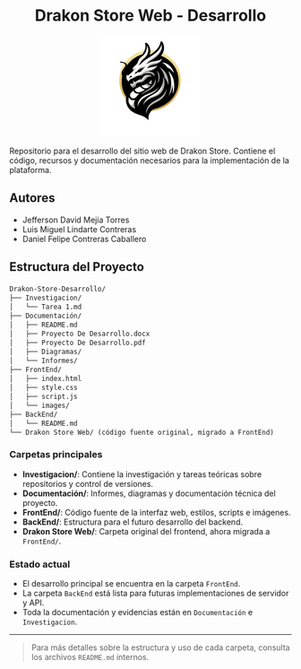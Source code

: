 <div align="center">

# Drakon Store Web - Desarrollo

<img src="Drakon Store Web/images/Logo.png" alt="Logo Drakon Store" width="180" />

</div>

Repositorio para el desarrollo del sitio web de Drakon Store. Contiene el código, recursos y documentación necesarios para la implementación de la plataforma.

## Autores
- Jefferson David Mejia Torres
- Luis Miguel Lindarte Contreras
- Daniel Felipe Contreras Caballero

## Estructura del Proyecto

```
Drakon-Store-Desarrollo/
├── Investigacion/
│   └── Tarea 1.md
├── Documentación/
│   ├── README.md
│   ├── Proyecto De Desarrollo.docx
│   ├── Proyecto De Desarrollo.pdf
│   ├── Diagramas/
│   └── Informes/
├── FrontEnd/
│   ├── index.html
│   ├── style.css
│   ├── script.js
│   └── images/
├── BackEnd/
│   └── README.md
└── Drakon Store Web/ (código fuente original, migrado a FrontEnd)
```

### Carpetas principales
- **Investigacion/**: Contiene la investigación y tareas teóricas sobre repositorios y control de versiones.
- **Documentación/**: Informes, diagramas y documentación técnica del proyecto.
- **FrontEnd/**: Código fuente de la interfaz web, estilos, scripts e imágenes.
- **BackEnd/**: Estructura para el futuro desarrollo del backend.
- **Drakon Store Web/**: Carpeta original del frontend, ahora migrada a `FrontEnd/`.

### Estado actual
- El desarrollo principal se encuentra en la carpeta `FrontEnd`.
- La carpeta `BackEnd` está lista para futuras implementaciones de servidor y API.
- Toda la documentación y evidencias están en `Documentación` e `Investigacion`.

---

> Para más detalles sobre la estructura y uso de cada carpeta, consulta los archivos `README.md` internos.
